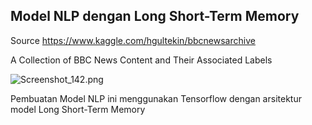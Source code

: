 ## Model NLP dengan Long Short-Term Memory

Source https://www.kaggle.com/hgultekin/bbcnewsarchive 

A Collection of BBC News Content and Their Associated Labels

![Screenshot_142.png](attachment:Screenshot_142.png)

Pembuatan Model NLP ini menggunakan Tensorflow dengan arsitektur model Long Short-Term Memory
